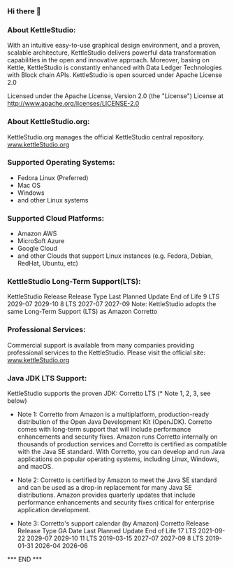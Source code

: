 ### Hi there 👋



### About KettleStudio:

With an intuitive easy-to-use graphical design environment, and a proven, scalable architecture, KettleStudio delivers powerful data transformation capabilities in the open and innovative approach. Moreover, basing on Kettle, KettleStudio is constantly enhanced with Data Ledger Technologies with Block chain APIs.  KettleStudio is open sourced under Apache License 2.0 

Licensed under the Apache License, Version 2.0 (the "License")
License at http://www.apache.org/licenses/LICENSE-2.0



### About KettleStudio.org:

KettleStudio.org manages the official KettleStudio central repository.
www.kettleStudio.org



### Supported Operating Systems:

- Fedora Linux (Preferred)
- Mac OS
- Windows
- and other Linux systems



### Supported Cloud Platforms:
- Amazon AWS
- MicroSoft Azure
- Google Cloud
- and other Clouds that support Linux instances (e.g. Fedora, Debian, RedHat, Ubuntu, etc)


### KettleStudio Long-Term Support(LTS): 

KettleStudio Release      Release Type      Last Planned Update      End of Life
9                         LTS               2029-07                  2029-10
8                         LTS               2027-07                  2027-09
Note: KettleStudio adopts the same Long-Term Support (LTS) as Amazon Corretto



### Professional Services:

Commercial support is available from many companies providing professional services to the KettleStudio.
Please visit the official site: www.kettleStudio.org



### Java JDK LTS Support:
KettleStudio supports the proven JDK: Corretto LTS (* Note 1, 2, 3, see below)

* Note 1:
Corretto from Amazon is a multiplatform, production-ready distribution of the Open Java Development Kit (OpenJDK). Corretto comes with long-term support that will include performance enhancements and security fixes. Amazon runs Corretto internally on thousands of production services and Corretto is certified as compatible with the Java SE standard. With Corretto, you can develop and run Java applications on popular operating systems, including Linux, Windows, and macOS.

* Note 2:
Corretto is certified by Amazon to meet the Java SE standard and can be used as a drop-in replacement for many Java SE distributions. Amazon provides quarterly updates that include performance enhancements and security fixes critical for enterprise application development.

* Note 3:
Corretto's support calendar (by Amazon)
Corretto Release      Release Type      GA Date        Last Planned Update      End of Life
17                    LTS               2021-09-22     2029-07                  2029-10
11                    LTS               2019-03-15     2027-07                  2027-09
8                     LTS               2019-01-31     2026-04                  2026-06

*** END ***
